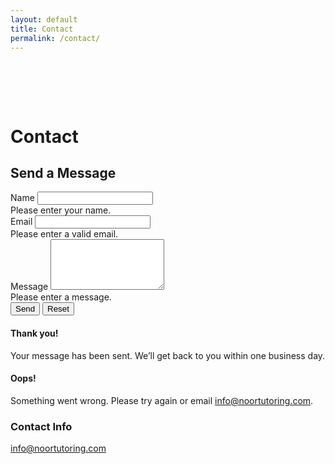 ```yaml
---
layout: default
title: Contact
permalink: /contact/
---
```


<div style="height:64px"></div>

<main class="container py-5">
  <h1 class="section-title mb-4">Contact</h1>
  <div class="row g-4">
    <div class="col-12 col-lg-7">
      <div class="card card-modern p-4">
        <h2 class="h4 fw-bold">Send a Message</h2>
        <form id="contactForm" action="contact.php" method="POST" novalidate>
          <p style="display:none;"><label>Do not fill: <input name="bot-field"></label></p>
          <div class="row g-3">
            <div class="col-12 col-md-6">
              <label class="form-label" for="name">Name</label>
              <input class="form-control" id="name" name="name" required>
              <div class="invalid-feedback">Please enter your name.</div>
            </div>
            <div class="col-12 col-md-6">
              <label class="form-label" for="email">Email</label>
              <input class="form-control" type="email" id="email" name="email" required>
              <div class="invalid-feedback">Please enter a valid email.</div>
            </div>
            <div class="col-12">
              <label class="form-label" for="message">Message</label>
              <textarea class="form-control" id="message" name="message" rows="5" required></textarea>
              <div class="invalid-feedback">Please enter a message.</div>
            </div>
          </div>
          <div class="d-grid d-sm-flex gap-2 mt-3">
            <button class="btn btn-noor" type="submit"><i class="bi bi-send me-1"></i> Send</button>
            <button class="btn btn-outline-secondary" type="reset">Reset</button>
          </div>
        </form>
        <div id="successMessage" class="alert alert-success mt-3 d-none" role="alert">
          <h4 class="alert-heading">Thank you!</h4>
          <p>Your message has been sent. We’ll get back to you within one business day.</p>
        </div>
        <div id="errorMessage" class="alert alert-danger mt-3 d-none" role="alert">
          <h4 class="alert-heading">Oops!</h4>
          <p>Something went wrong. Please try again or email <a href="mailto:info@noortutoring.com">info@noortutoring.com</a>.</p>
        </div>
      </div>
    </div>
    <div class="col-12 col-lg-5">
      <div class="p-4 rounded-2xl hero-card">
        <h3 class="h5 fw-bold mb-3">Contact Info</h3>
        <p class="mb-1"><i class="bi bi-envelope me-2"></i><a href="mailto:info@noortutoring.com">info@noortutoring.com</a></p>
        <!--<p class="mb-0"><i class="bi bi-telephone me-2"></i><a href="tel:+1-000-000-0000">+1 (000) 000-0000</a></p>-->
      </div>
    </div>
  </div>
</main>

<script>
(() => {
  const form = document.getElementById('contactForm');
  const success = document.getElementById('successMessage');
  const errorBox = document.getElementById('errorMessage');
  form.addEventListener('submit', async (e) => {
    e.preventDefault();
    errorBox.classList.add('d-none');
    if (!form.checkValidity()) { form.classList.add('was-validated'); return; }
    form.classList.remove('was-validated');
    const btn = form.querySelector('button[type="submit"]');
    btn.disabled = true;
    try {
      const res = await fetch(form.action, { method:'POST', headers:{'Accept':'application/json'}, body:new FormData(form) });
      if (res.ok) { form.classList.add('d-none'); success.classList.remove('d-none'); success.scrollIntoView({behavior:'smooth'}); }
      else { errorBox.classList.remove('d-none'); }
    } catch(err) { errorBox.classList.remove('d-none'); }
    finally { btn.disabled = false; }
  });
})();
</script>